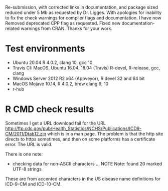 Re-submission, with corrected links in documentation, and package sized reduced under 5 Mb as requested by Dr. Ligges. With apologies for inability to fix the check warnings for compiler flags and documentation. I have now Removed deprecated CPP flag as requested. Fixed new documentation-related warnings from CRAN. Thanks for your work.

# Test environments

  * Ubuntu 20.04 R 4.0.2, clang 10, gcc 10
  * Travis CI: MacOS, Ubuntu 16.04, 18.04 (Travis) R-devel, R-release, gcc, clang
  * Windows Server 2012 R2 x64 (Appveyor), R devel 32 and 64 bit
  * MacOS Mojave 10.14, R 4.0.2, brew clang 9, 10
  * r-hub

# R CMD check results

Sometimes I get a URL download fail for the URL http://ftp.cdc.gov/pub/Health_Statistics/NCHS/Publications/ICD9-CM/2011/Dtab12.zip which is in a man page. The problem is that the http site directs to https sometimes, and then on some platforms has a certificate error. The URL is valid.

There is one note:

* checking data for non-ASCII characters ... NOTE
  Note: found 20 marked UTF-8 strings
  
These are from accented characters in the US disease name definitions for ICD-9-CM and ICD-10-CM.

